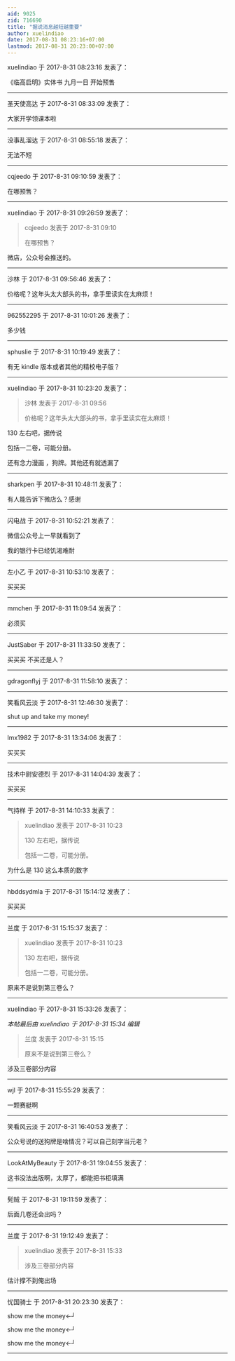 ```yaml
---
aid: 9025
zid: 716690
title: "据说消息越短越重要"
author: xuelindiao
date: 2017-08-31 08:23:16+07:00
lastmod: 2017-08-31 20:23:00+07:00
---
```


xuelindiao 于 2017-8-31 08:23:16 发表了：

《临高启明》实体书 九月一日 开始预售

---

圣天使高达 于 2017-8-31 08:33:09 发表了：

大家开学领课本啦

---

没事乱溜达 于 2017-8-31 08:55:18 发表了：

无法不短

---

cqjeedo 于 2017-8-31 09:10:59 发表了：

在哪预售？

---

xuelindiao 于 2017-8-31 09:26:59 发表了：

> cqjeedo 发表于 2017-8-31 09:10
>
> 在哪预售？

微店，公众号会推送的。

---

沙林 于 2017-8-31 09:56:46 发表了：

价格呢？这年头太大部头的书，拿手里读实在太麻烦！

---

962552295 于 2017-8-31 10:01:26 发表了：

多少钱

---

sphuslie 于 2017-8-31 10:19:49 发表了：

有无 kindle 版本或者其他的精校电子版？

---

xuelindiao 于 2017-8-31 10:23:20 发表了：

> 沙林 发表于 2017-8-31 09:56
>
> 价格呢？这年头太大部头的书，拿手里读实在太麻烦！

130 左右吧，据传说

包括一二卷，可能分册。

还有念力漫画 ，狗牌。其他还有就透漏了

---

sharkpen 于 2017-8-31 10:48:11 发表了：

有人能告诉下微店么？感谢

---

闪电战 于 2017-8-31 10:52:21 发表了：

微信公众号上一早就看到了

我的银行卡已经饥渴难耐

---

左小乙 于 2017-8-31 10:53:10 发表了：

买买买

---

mmchen 于 2017-8-31 11:09:54 发表了：

必须买

---

JustSaber 于 2017-8-31 11:33:50 发表了：

买买买 不买还是人？

---

gdragonflyj 于 2017-8-31 11:58:10 发表了：

---

笑看风云淡 于 2017-8-31 12:46:30 发表了：

shut up and take my money!

---

lmx1982 于 2017-8-31 13:34:06 发表了：

买买买

---

技术中尉安德烈 于 2017-8-31 14:04:39 发表了：

买买买

---

气持样 于 2017-8-31 14:10:33 发表了：

> xuelindiao 发表于 2017-8-31 10:23
>
> 130 左右吧，据传说
>
> 包括一二卷，可能分册。

为什么是 130 这么本质的数字

---

hbddsydmla 于 2017-8-31 15:14:12 发表了：

买买买

---

兰度 于 2017-8-31 15:15:37 发表了：

> xuelindiao 发表于 2017-8-31 10:23
>
> 130 左右吧，据传说
>
> 包括一二卷，可能分册。

原来不是说到第三卷么？

---

xuelindiao 于 2017-8-31 15:33:26 发表了：

_本帖最后由 xuelindiao 于 2017-8-31 15:34 编辑_

> 兰度 发表于 2017-8-31 15:15
>
> 原来不是说到第三卷么？

涉及三卷部分内容

---

wjl 于 2017-8-31 15:55:29 发表了：

一颗赛艇啊

---

笑看风云淡 于 2017-8-31 16:40:53 发表了：

公众号说的送狗牌是啥情况？可以自己刻字当元老？

---

LookAtMyBeauty 于 2017-8-31 19:04:55 发表了：

这书没法出版啊，太厚了，都能把书柜填满

---

髡贼 于 2017-8-31 19:11:59 发表了：

后面几卷还会出吗？

---

兰度 于 2017-8-31 19:12:49 发表了：

> xuelindiao 发表于 2017-8-31 15:33
>
> 涉及三卷部分内容

估计撑不到俺出场

---

忧国骑士 于 2017-8-31 20:23:30 发表了：

show me the money←┘

show me the money←┘

show me the money←┘

---
